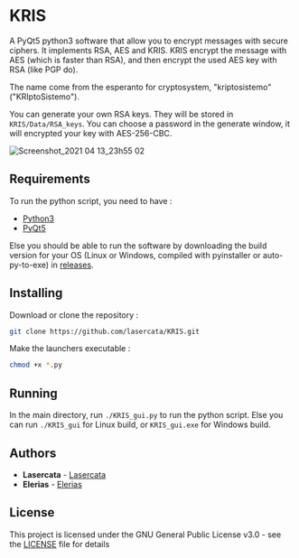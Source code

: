 # KRIS
A PyQt5 python3 software that allow you to encrypt messages with secure ciphers. It implements RSA, AES and KRIS. KRIS encrypt the message with AES (which is faster than RSA), and then encrypt the used AES key with RSA (like PGP do).

The name come from the esperanto for cryptosystem, "kriptosistemo" ("KRIptoSistemo").

You can generate your own RSA keys. They will be stored in `KRIS/Data/RSA_keys`. You can choose a password in the generate window, it will encrypted your key with AES-256-CBC.

![Screenshot_2021 04 13_23h55 02](https://user-images.githubusercontent.com/67599917/114626132-cc3b3780-9ca2-11eb-9ecf-e6bebc825e7c.png)


## Requirements

To run the python script, you need to have :

* [Python3](https://www.python.org/downloads/)
* [PyQt5](https://pypi.org/project/PyQt5/)

Else you should be able to run the software by downloading the build version for your OS (Linux or Windows, compiled with pyinstaller or auto-py-to-exe) in [releases](https://github.com/lasercata/KRIS/releases).


## Installing

Download or clone the repository :

```bash
git clone https://github.com/lasercata/KRIS.git
```

Make the launchers executable :

```bash
chmod +x *.py
```


## Running
In the main directory, run `./KRIS_gui.py` to run the python script. Else you can run `./KRIS_gui` for Linux build, or `KRIS_gui.exe` for Windows build.


## Authors

* **Lasercata** - [Lasercata](https://github.com/lasercata)
* **Elerias** - [Elerias](https://github.com/EleriasQueflunn)


## License

This project is licensed under the GNU General Public License v3.0 - see the [LICENSE](LICENSE) file for details
